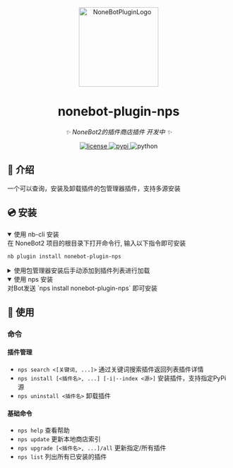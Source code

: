 <div align="center">
  <img src="https://cdn.liteyuki.icu/static/img/liteyuki_icon_640.png" width="180" height="180" alt="NoneBotPluginLogo">

</div>

<div align="center">

# nonebot-plugin-nps

_✨ NoneBot2的插件商店插件 开发中 ✨_


<a href="./LICENSE">
    <img src="https://img.shields.io/github/license/LiteyukiStudio/nonebot-plugin-nps.svg" alt="license">
</a>
<a href="https://pypi.python.org/pypi/nonebot-plugin-nps">
    <img src="https://img.shields.io/pypi/v/nonebot-plugin-nps.svg" alt="pypi">
</a>
<img src="https://img.shields.io/badge/python-3.10+-blue.svg" alt="python">

</div>

## 📖 介绍

一个可以查询，安装及卸载插件的包管理器插件，支持多源安装

## 💿 安装

<details open>
<summary>使用 nb-cli 安装</summary>
在 NoneBot2 项目的根目录下打开命令行, 输入以下指令即可安装

    nb plugin install nonebot-plugin-nps

</details>

<details>
<summary>使用包管理器安装后手动添加到插件列表进行加载</summary>
在 nonebot2 项目的插件目录下, 打开命令行, 根据你使用的包管理器, 输入相应的安装命令

<details>
<summary>pip</summary>

    pip install nonebot-plugin-nps

</details>
<details>
<summary>pdm</summary>

    pdm add nonebot-plugin-nps

</details>
<details>
<summary>poetry</summary>

    poetry add nonebot-plugin-nps

</details>
<details>
<summary>conda</summary>

    conda install nonebot-plugin-nps

</details>
</details>

<details open>
<summary>使用 nps 安装</summary>
对Bot发送 `nps install nonebot-plugin-nps` 即可安装
</details>

## 🎉 使用

### 命令

#### 插件管理
- `nps search <[关键词, ...]>` 通过关键词搜索插件返回列表插件详情
- `nps install [<插件名>, ...] [-i|--index <源>]` 安装插件，支持指定PyPi源
- `nps uninstall <插件名>` 卸载插件

#### 基础命令
- `nps help` 查看帮助
- `nps update` 更新本地商店索引
- `nps upgrade [<插件名>, ...]/all` 更新指定/所有插件
- `nps list` 列出所有已安装的插件